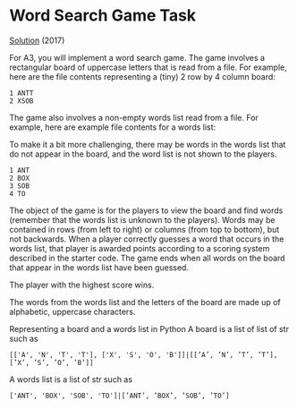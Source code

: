 # Word Search Game Task

[Solution](word_search_game.py) (2017)

For A3, you will implement a word search game. The game involves a rectangular board of uppercase letters that is read from a file. For example, here are the file contents representing a (tiny) 2 row by 4 column board:

```
1 ANTT
2 XSOB
```

The game also involves a non-empty words list read from a file. For example, here are example file contents for a words list:

To make it a bit more challenging, there may be words in the words list that do not appear in the board, and the word list is not shown to the players.

```
1 ANT
2 BOX
3 SOB
4 TO
```

The object of the game is for the players to view the board and find words (remember that the words list is unknown to the players). Words may be contained in rows (from left to right) or columns (from top to bottom), but not backwards. When a player correctly guesses a word that occurs in the words list, that player is awarded points according to a scoring system described in the starter code. The game ends when all words on the board that appear in the words list have been guessed.

The player with the highest score wins.

The words from the words list and the letters of the board are made up of alphabetic, uppercase characters.

Representing a board and a words list in Python
A board is a list of list of str such as 
```
[['A', 'N', 'T', 'T'], ['X', 'S', 'O', 'B']]|[[’A’, ’N’, ’T’, ’T’], [’X’, ’S’, ’O’, ’B’]]
```

A words list is a list of str such as 
```
['ANT', 'BOX', 'SOB', 'TO']|[’ANT’, ’BOX’, ’SOB’, ’TO’]
```
